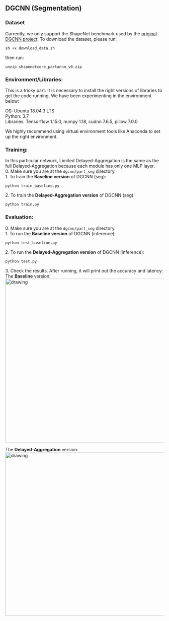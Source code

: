 ## DGCNN (Segmentation)

### Dataset
Currently, we only support the ShapeNet benchmark used by the [original DGCNN project](https://github.com/WangYueFt/dgcnn/tree/master/tensorflow/part_seg). To download the dataset, please run: <br>
```
sh +x download_data.sh
```

then run: <br>
```
unzip shapenetcore_partanno_v0.zip
```

### Environment/Libraries:
This is a tricky part. It is necessary to install the right versions of libraries to get the code running.
We have been experimenting in the environment below:

OS: Ubuntu 18.04.3 LTS <br>
Python: 3.7 <br>
Libraries: Tensorflow 1.15.0, numpy 1.18, cudnn 7.6.5, pillow 7.0.0

We highly recommend using virtual environment tools like Anaconda to set up the right environment. 

### Training:
In this particular network, Limited Delayed-Aggregation is the same as the full Delayed-Aggregation because each module has only one MLP layer. <br>
0\. Make sure you are at the ```dgcnn/part_seg``` directory. <br> 
1\. To train the **Baseline version** of DGCNN (seg): <br>
``` 
python train_baseline.py
```

2\. To train the **Delayed-Aggregation version** of DGCNN (seg): <br>
``` 
python train.py
```

### Evaluation:

0\. Make sure you are at the ```dgcnn/part_seg``` directory. <br>
1\. To run the **Baseline version** of DGCNN (inference): <br>
```
python test_baseline.py 
```

2\. To run the **Delayed-Aggregation version** of DGCNN (inference): <br>
```
python test.py 
```

3\. Check the results. After running, it will print out the accuracy and latency: <br>
The **Baseline** version: <br>
<img src="https://user-images.githubusercontent.com/19209239/83949089-e63cfb80-a7ef-11ea-87ee-89f50b5a9c06.png" alt="drawing" width="520"/>

The **Delayed-Aggregation** version: <br>
<img src="https://user-images.githubusercontent.com/19209239/83948972-1cc64680-a7ef-11ea-92dd-344788e006b1.png" alt="drawing" width="520"/>

